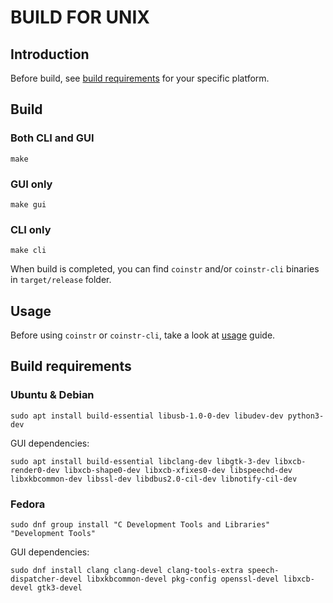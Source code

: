 # BUILD FOR UNIX

## Introduction

Before build, see [build requirements](#build-requirements) for your specific platform.

## Build

### Both CLI and GUI

```
make
```

### GUI only

```
make gui
```

### CLI only

```
make cli
```

When build is completed, you can find `coinstr` and/or `coinstr-cli` binaries in `target/release` folder.

## Usage

Before using `coinstr` or `coinstr-cli`, take a look at [usage](./usage/README.md) guide.

## Build requirements

### Ubuntu & Debian

```
sudo apt install build-essential libusb-1.0-0-dev libudev-dev python3-dev
```

GUI dependencies:

```
sudo apt install build-essential libclang-dev libgtk-3-dev libxcb-render0-dev libxcb-shape0-dev libxcb-xfixes0-dev libspeechd-dev libxkbcommon-dev libssl-dev libdbus2.0-cil-dev libnotify-cil-dev
```

### Fedora

```
sudo dnf group install "C Development Tools and Libraries" "Development Tools"
```

GUI dependencies:

```
sudo dnf install clang clang-devel clang-tools-extra speech-dispatcher-devel libxkbcommon-devel pkg-config openssl-devel libxcb-devel gtk3-devel
```
